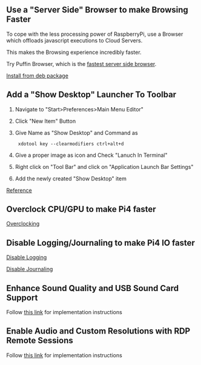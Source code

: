 ## Use a "Server Side" Browser to make Browsing Faster

To cope with the less processing power of RaspberryPi, use a Browser which offloads javascript executions to Cloud Servers.

This makes the Browsing experience incredibly faster.

Try Puffin Browser, which is the [fastest server side browser](https://cloudmosa.medium.com/puffin-browser-is-faster-than-other-browsers-heres-why-d5c7d8f0fcb6).

[Install from deb package](https://www.puffin.com/cloud-learning/download)

## Add a "Show Desktop" Launcher To Toolbar
1. Navigate to "Start>Preferences>Main Menu Editor"
2. Click "New Item" Button
3. Give Name as "Show Desktop" and Command as 

        xdotool key --clearmodifiers ctrl+alt+d

4. Give a proper image as icon and Check "Lanuch In Terminal"
5. Right click on "Tool Bar" and click on "Application Launch Bar Settings"
6. Add the newly created "Show Desktop" item

[Reference](https://www.itsupportguides.com/knowledge-base/ubuntu/ubuntu-how-to-enable-show-desktop-icon/)

## Overclock CPU/GPU to make Pi4 faster

[Overclocking](https://github.com/avarghesein/-NIX/blob/main/Raspberry%20Pi%204/PrimaryDesktopTweak.md)

## Disable Logging/Journaling to make Pi4 IO faster

[Disable Logging](https://github.com/avarghesein/-NIX/blob/main/Raspberry%20Pi%20II%20(Buster)/ExtendSDMemoryLifeSpanTweaks.md#disable-all-logging)

[Disable Journaling](https://github.com/avarghesein/-NIX/blob/main/Debian%2010/System/PerformanceTweaks.MD#optimize-systemd-journald-service)

## Enhance Sound Quality and USB Sound Card Support

Follow [this link](https://github.com/avarghesein/-NIX/blob/main/Raspberry%20Pi%204/EnhanceAudio.md) for implementation instructions

## Enable Audio and Custom Resolutions with RDP Remote Sessions

Follow [this link](https://github.com/avarghesein/-NIX/blob/main/Raspberry%20Pi%204/EnableSoundInRDP.md) for implementation instructions
